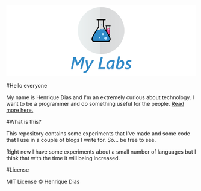 !["My Labs Logo"](lab-logo.png "Labs")

#Hello everyone

My name is Henrique Dias and I'm an extremely curious about technology. I want to be a programmer and do something useful for the people. [Read more here.](http://henriquedias.com/)

#What is this?

This repository contains some experiments that I've made and some code that I use in a couple of blogs I write for. So... be free to see.

Right now I have some experiments about a small number of languages but I think that with the time it will being increased.

#License

MIT License &copy; Henrique Dias
